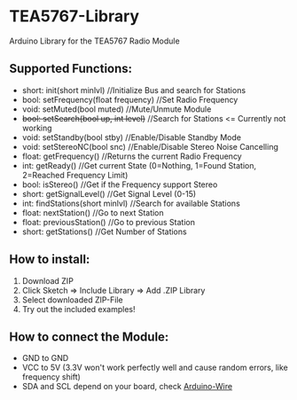 # TEA5767-Library
Arduino Library for the TEA5767 Radio Module

## Supported Functions:
 - short: init(short minlvl)            //Initialize Bus and search for Stations
 - bool:  setFrequency(float frequency) //Set Radio Frequency
 - void:  setMuted(bool muted)          //Mute/Unmute Module
 - ~~bool:  setSearch(bool up, int level)~~	//Search for Stations <= Currently not working
 - void:  setStandby(bool stby)         //Enable/Disable Standby Mode
 - void:  setStereoNC(bool snc)         //Enable/Disable Stereo Noise Cancelling
 - float: getFrequency()                //Returns the current Radio Frequency
 - int:   getReady()                    //Get current State (0=Nothing, 1=Found Station, 2=Reached Frequency Limit)
 - bool:  isStereo()                    //Get if the Frequency support Stereo
 - short: getSignalLevel()              //Get Signal Level (0-15)
 - int:   findStations(short minlvl)    //Search for available Stations
 - float: nextStation()                 //Go to next Station
 - float: previousStation()             //Go to previous Station
 - short: getStations()                 //Get Number of Stations
  
## How to install:
  1.  Download ZIP
  2.  Click Sketch => Include Library => Add .ZIP Library
  3.  Select downloaded ZIP-File
  4.  Try out the included examples!
  
## How to connect the Module:
 - GND to GND
 - VCC to 5V (3.3V won't work perfectly well and cause random errors, like frequency shift)
 - SDA and SCL depend on your board, check [Arduino-Wire](https://www.arduino.cc/en/Reference/Wire)
